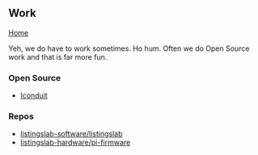 ## Work

[Home](../)

Yeh, we do have to work sometimes. Ho hum.
Often we do Open Source work and that is far more fun.

### Open Source

- [Iconduit](iconduit)

### Repos

- [listingslab-software/listingslab](https://github.com/listingslab-software/listingslab)
- [listingslab-hardware/pi-firmware](https://github.com/listingslab-hardware/pi-firmware)
